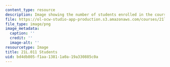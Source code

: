 ```yaml
---
content_type: resource
description: Image showing the number of students enrolled in the course.
file: https://ol-ocw-studio-app-production.s3.amazonaws.com/courses/21l-011-the-film-experience-fall-2013/bd4db805f1aa13811a0a19a330885c0a_21L-011_stat-students.png
file_type: image/png
image_metadata:
  caption: ''
  credit: ''
  image-alt: ''
resourcetype: Image
title: 21L.011 Students
uid: bd4db805-f1aa-1381-1a0a-19a330885c0a
---
```

